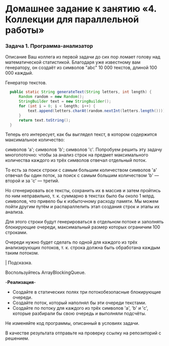 # Домашнее задание к занятию «4. Коллекции для параллельной работы»
### Задача 1. Программа-анализатор
Описание
Ваш коллега из первой задачи до сих пор ломает голову над математической статистикой. Благодаря уже известному вам генератору, он создаёт из символов "abc" 10 000 текстов, длиной 100 000 каждый.

Генератор текстов.
``` java
  public static String generateText(String letters, int length) {
      Random random = new Random();
      StringBuilder text = new StringBuilder();
      for (int i = 0; i < length; i++) {
          text.append(letters.charAt(random.nextInt(letters.length())));
      }
      return text.toString();
  }
  ```
Теперь его интересует, как бы выглядел текст, в котором содержится максимальное количество:

символов 'a';
символов 'b';
символов 'c'.
Попробуем решить эту задачу многопоточно: чтобы за анализ строк на предмет максимального количества каждого из трёх символов отвечал отдельный поток.

То есть за поиск строки с самым большим количеством символов 'a' отвечал бы один поток, за поиск с самым большим количеством 'b' — второй и за 'c' — третий.

Но сгенерировать все тексты, сохранить их в массив и затем пройтись по ним неправильно, т. к. суммарно в текстах было бы около 1 млрд. символов, что привело бы к избыточному расходу памяти. Мы можем пойти другим путём и распараллелить этап создания строк и этапы их анализа.

Для этого строки будут генерироваться в отдельном потоке и заполнять блокирующие очереди, максимальный размер которых ограничим 100 строками.

Очереди нужно будет сделать по одной для каждого из трёх анализирующих потоков, т. к. строка должна быть обработана каждым таким потоком.

| Подсказка.

Воспользуйтесь ArrayBlockingQueue.

-__Реализация__-

- Создайте в статических полях три потокобезопасные блокирующие очереди.
- Создайте поток, который наполнял бы эти очереди текстами.
- Создайте по потоку для каждого из трёх символов 'a', 'b' и 'c', которые разбирали бы свою очередь и выполняли подсчёты.

Не изменяйте код программы, описанный в условиях задачи. 

В качестве результата отправьте на проверку ссылку на репозиторий с решением.